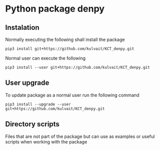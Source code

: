 # Python package denpy

## Instalation

Normally executing the following shall install the package

```
pip3 install git+https://github.com/kulvait/KCT_denpy.git
```

Normal user can execute the following

```
pip3 install --user git+https://github.com/kulvait/KCT_denpy.git
```

## User upgrade

To update package as a normal user run the following command

```
pip3 install --upgrade --user git+https://github.com/kulvait/KCT_denpy.git
```

## Directory scripts

Files that are not part of the package but can use as examples or useful scripts when working with the package
